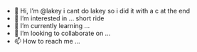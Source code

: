 - 👋 Hi, I’m @lakey i cant do lakey so i did it with a c at the end
- 👀 I’m interested in ... short ride
- 🌱 I’m currently learning ...
- 💞️ I’m looking to collaborate on ...
- 📫 How to reach me ...

<!---
lakeyc/lakeyc is a ✨ special ✨ repository because its `README.md` (this file) appears on your GitHub profile.
You can click the Preview link to take a look at your changes.
--->
